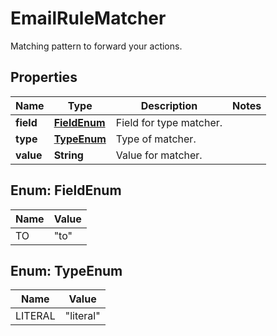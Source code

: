 

# EmailRuleMatcher

Matching pattern to forward your actions.

## Properties

| Name | Type | Description | Notes |
|------------ | ------------- | ------------- | -------------|
|**field** | [**FieldEnum**](#FieldEnum) | Field for type matcher. |  |
|**type** | [**TypeEnum**](#TypeEnum) | Type of matcher. |  |
|**value** | **String** | Value for matcher. |  |



## Enum: FieldEnum

| Name | Value |
|---- | -----|
| TO | &quot;to&quot; |



## Enum: TypeEnum

| Name | Value |
|---- | -----|
| LITERAL | &quot;literal&quot; |



